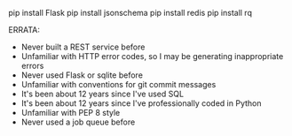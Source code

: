 pip install Flask
pip install jsonschema
pip install redis
pip install rq

ERRATA:

- Never built a REST service before
- Unfamiliar with HTTP error codes, so I may be generating inappropriate
  errors
- Never used Flask or sqlite before
- Unfamiliar with conventions for git commit messages
- It's been about 12 years since I've used SQL
- It's been about 12 years since I've professionally coded in Python
- Unfamiliar with PEP 8 style
- Never used a job queue before